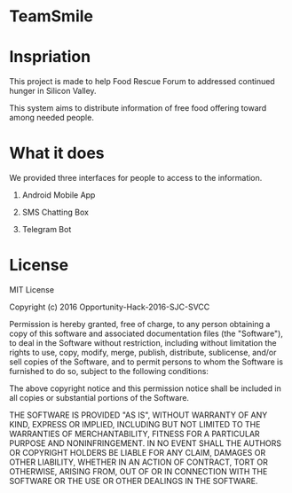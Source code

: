 # TeamSmile

# Inspriation
This project is made to help Food Rescue Forum to addressed continued hunger in Silicon Valley.

This system aims to distribute information of free food offering toward among needed people.

# What it does
We provided three interfaces for people to access to the information.

1. Android Mobile App

2. SMS Chatting Box

3. Telegram Bot


# License

MIT License

Copyright (c) 2016 Opportunity-Hack-2016-SJC-SVCC

Permission is hereby granted, free of charge, to any person obtaining a copy of this software and associated documentation files (the "Software"), to deal in the Software without restriction, including without limitation the rights to use, copy, modify, merge, publish, distribute, sublicense, and/or sell copies of the Software, and to permit persons to whom the Software is furnished to do so, subject to the following conditions:

The above copyright notice and this permission notice shall be included in all copies or substantial portions of the Software.

THE SOFTWARE IS PROVIDED "AS IS", WITHOUT WARRANTY OF ANY KIND, EXPRESS OR IMPLIED, INCLUDING BUT NOT LIMITED TO THE WARRANTIES OF MERCHANTABILITY, FITNESS FOR A PARTICULAR PURPOSE AND NONINFRINGEMENT. IN NO EVENT SHALL THE AUTHORS OR COPYRIGHT HOLDERS BE LIABLE FOR ANY CLAIM, DAMAGES OR OTHER LIABILITY, WHETHER IN AN ACTION OF CONTRACT, TORT OR OTHERWISE, ARISING FROM, OUT OF OR IN CONNECTION WITH THE SOFTWARE OR THE USE OR OTHER DEALINGS IN THE SOFTWARE.
